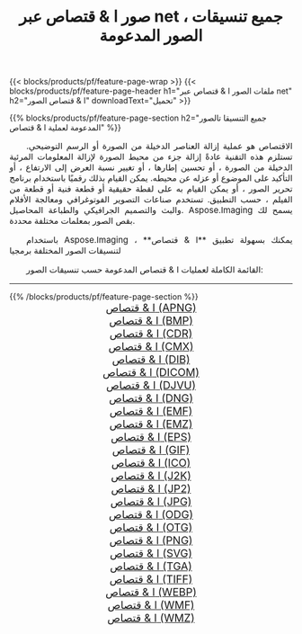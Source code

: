 ﻿---
title: صور ا & قتصاص عبر net ، جميع تنسيقات الصور المدعومة 
weight: 3920
url: /ar/net/crop/ 
lang: ar
langdirlevel: 2
locales: zh-hans,ja,it,ru,de,es,fr,nl,id,lt,pl,pt,vi,tr,ko,zh-hant,ar,hi,th,sv,cs,uk,he
description: باستخدام Aspose.Imaging يمكنك بسهولة ا & قتصاص الصور عبر net
---

{{< blocks/products/pf/feature-page-wrap >}}
{{< blocks/products/pf/feature-page-header h1="ملفات الصور ا & قتصاص عبر net" h2="ا & قتصاص الصور" downloadText="تحميل" >}}


{{% blocks/products/pf/feature-page-section  h2="جميع التنسيقا تالصور  المدعومة لعملية ا & قتصاص" %}}
<p align="justify" style="text-indent:2em;font-size:15px;">
الاقتصاص هو عملية إزالة العناصر الدخيلة من الصورة أو الرسم التوضيحي. تستلزم هذه التقنية عادةً إزالة جزء من محيط الصورة لإزالة المعلومات المرئية الدخيلة من الصورة ، أو تحسين إطارها ، أو تغيير نسبة العرض إلى الارتفاع ، أو التأكيد على الموضوع أو عزله عن محيطه. يمكن القيام بذلك رقميًا باستخدام برنامج تحرير الصور ، أو يمكن القيام به على لقطة حقيقية أو قطعة فنية أو قطعة من الفيلم ، حسب التطبيق. تستخدم صناعات التصوير الفوتوغرافي ومعالجة الأفلام والبث والتصميم الجرافيكي والطباعة المحاصيل. Aspose.Imaging يسمح لك بقص الصور بمعلمات مختلفة محددة.
</p>
<p align="justify" style="text-indent:2em;font-size:15px;">
باستخدام Aspose.Imaging ، يمكنك بسهولة تطبيق **ا & قتصاص** لتنسيقات الصور المختلفة برمجيا
</p>
<p align="justify" style="text-indent:2em;font-size:15px;">
القائمة الكاملة لعمليات ا & قتصاص المدعومة حسب تنسيقات الصور:
</p>
<hr/>
{{% /blocks/products/pf/feature-page-section %}}
<div class="container-fluid productfamilypage bg-gray">
    <div class="convertypes bg-gray agp-content section">
        <div class="container">
		<div class="row other-converters" style="gap: 10px;font-size: 19px;text-align:center;">
		    <div class='col-md-2 other-converter remove-lp remove-rp'><a href="/imaging/ar/net/crop/apng/" style="padding:15px;">ا & قتصاص (APNG)</a></div><div class='col-md-2 other-converter remove-lp remove-rp'><a href="/imaging/ar/net/crop/bmp/" style="padding:15px;">ا & قتصاص (BMP)</a></div><div class='col-md-2 other-converter remove-lp remove-rp'><a href="/imaging/ar/net/crop/cdr/" style="padding:15px;">ا & قتصاص (CDR)</a></div><div class='col-md-2 other-converter remove-lp remove-rp'><a href="/imaging/ar/net/crop/cmx/" style="padding:15px;">ا & قتصاص (CMX)</a></div><div class='col-md-2 other-converter remove-lp remove-rp'><a href="/imaging/ar/net/crop/dib/" style="padding:15px;">ا & قتصاص (DIB)</a></div><div class='col-md-2 other-converter remove-lp remove-rp'><a href="/imaging/ar/net/crop/dicom/" style="padding:15px;">ا & قتصاص (DICOM)</a></div><div class='col-md-2 other-converter remove-lp remove-rp'><a href="/imaging/ar/net/crop/djvu/" style="padding:15px;">ا & قتصاص (DJVU)</a></div><div class='col-md-2 other-converter remove-lp remove-rp'><a href="/imaging/ar/net/crop/dng/" style="padding:15px;">ا & قتصاص (DNG)</a></div><div class='col-md-2 other-converter remove-lp remove-rp'><a href="/imaging/ar/net/crop/emf/" style="padding:15px;">ا & قتصاص (EMF)</a></div><div class='col-md-2 other-converter remove-lp remove-rp'><a href="/imaging/ar/net/crop/emz/" style="padding:15px;">ا & قتصاص (EMZ)</a></div><div class='col-md-2 other-converter remove-lp remove-rp'><a href="/imaging/ar/net/crop/eps/" style="padding:15px;">ا & قتصاص (EPS)</a></div><div class='col-md-2 other-converter remove-lp remove-rp'><a href="/imaging/ar/net/crop/gif/" style="padding:15px;">ا & قتصاص (GIF)</a></div><div class='col-md-2 other-converter remove-lp remove-rp'><a href="/imaging/ar/net/crop/ico/" style="padding:15px;">ا & قتصاص (ICO)</a></div><div class='col-md-2 other-converter remove-lp remove-rp'><a href="/imaging/ar/net/crop/j2k/" style="padding:15px;">ا & قتصاص (J2K)</a></div><div class='col-md-2 other-converter remove-lp remove-rp'><a href="/imaging/ar/net/crop/jp2/" style="padding:15px;">ا & قتصاص (JP2)</a></div><div class='col-md-2 other-converter remove-lp remove-rp'><a href="/imaging/ar/net/crop/jpg/" style="padding:15px;">ا & قتصاص (JPG)</a></div><div class='col-md-2 other-converter remove-lp remove-rp'><a href="/imaging/ar/net/crop/odg/" style="padding:15px;">ا & قتصاص (ODG)</a></div><div class='col-md-2 other-converter remove-lp remove-rp'><a href="/imaging/ar/net/crop/otg/" style="padding:15px;">ا & قتصاص (OTG)</a></div><div class='col-md-2 other-converter remove-lp remove-rp'><a href="/imaging/ar/net/crop/png/" style="padding:15px;">ا & قتصاص (PNG)</a></div><div class='col-md-2 other-converter remove-lp remove-rp'><a href="/imaging/ar/net/crop/svg/" style="padding:15px;">ا & قتصاص (SVG)</a></div><div class='col-md-2 other-converter remove-lp remove-rp'><a href="/imaging/ar/net/crop/tga/" style="padding:15px;">ا & قتصاص (TGA)</a></div><div class='col-md-2 other-converter remove-lp remove-rp'><a href="/imaging/ar/net/crop/tiff/" style="padding:15px;">ا & قتصاص (TIFF)</a></div><div class='col-md-2 other-converter remove-lp remove-rp'><a href="/imaging/ar/net/crop/webp/" style="padding:15px;">ا & قتصاص (WEBP)</a></div><div class='col-md-2 other-converter remove-lp remove-rp'><a href="/imaging/ar/net/crop/wmf/" style="padding:15px;">ا & قتصاص (WMF)</a></div><div class='col-md-2 other-converter remove-lp remove-rp'><a href="/imaging/ar/net/crop/wmz/" style="padding:15px;">ا & قتصاص (WMZ)</a></div>
                </div>
        </div>
    </div>
</div>
<br/>
